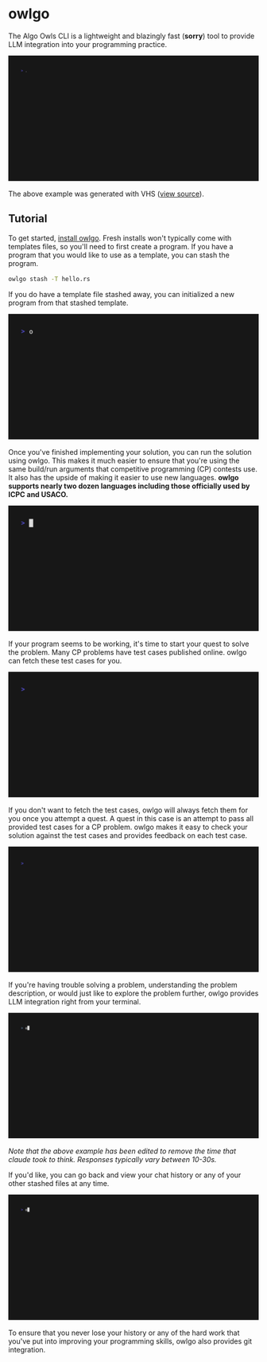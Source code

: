 # owlgo
The Algo Owls CLI is a lightweight and blazingly fast (**sorry**) tool to provide LLM integration into your programming practice.

![Made with VHS](./demos/owlgobanner.gif)

The above example was generated with VHS ([view source](https://github.com/charmbracelet/vhs)).

## Tutorial

To get started, [install owlgo](#installation). Fresh installs won't typically come with templates files, so you'll need to first create a program. If you have a program that you would like to use as a template, you can stash the program.

```sh
owlgo stash -T hello.rs
```

If you do have a template file stashed away, you can initialized a new program from that stashed template.

![Made with VHS](./demos/init_demo.gif)

Once you've finished implementing your solution, you can run the solution using owlgo. This makes it much easier to ensure that you're using the same build/run arguments that competitive programming (CP) contests use. It also has the upside of making it easier to use new languages. **owlgo supports nearly two dozen languages including those officially used by ICPC and USACO.**

![Made with VHS](./demos/run_demo.gif)

If your program seems to be working, it's time to start your quest to solve the problem. Many CP problems have test cases published online. owlgo can fetch these test cases for you.

![Made with VHS](./demos/fetch_demo.gif)

If you don't want to fetch the test cases, owlgo will always fetch them for you once you attempt a quest. A quest in this case is an attempt to pass all provided test cases for a CP problem. owlgo makes it easy to check your solution against the test cases and provides feedback on each test case.

![Made with VHS](./demos/quest_demo.gif)

If you're having trouble solving a problem, understanding the problem description, or would just like to explore the problem further, owlgo provides LLM integration right from your terminal.

![Made with VHS](./demos/review_demo.gif)

_Note that the above example has been edited to remove the time that claude took to think. Responses typically vary between 10-30s._

If you'd like, you can go back and view your chat history or any of your other stashed files at any time.

![Made with VHS](./demos/list_demo.gif)

To ensure that you never lose your history or any of the hard work that you've put into improving your programming skills, owlgo also provides git integration.

